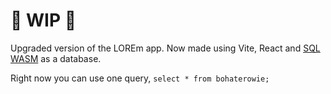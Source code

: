 # 🚧 WIP 🚧

Upgraded version of the LOREm app. Now made using Vite, React and [SQL WASM](https://www.npmjs.com/package/sql.js) as a database. 

Right now you can use one query, `select * from bohaterowie;`